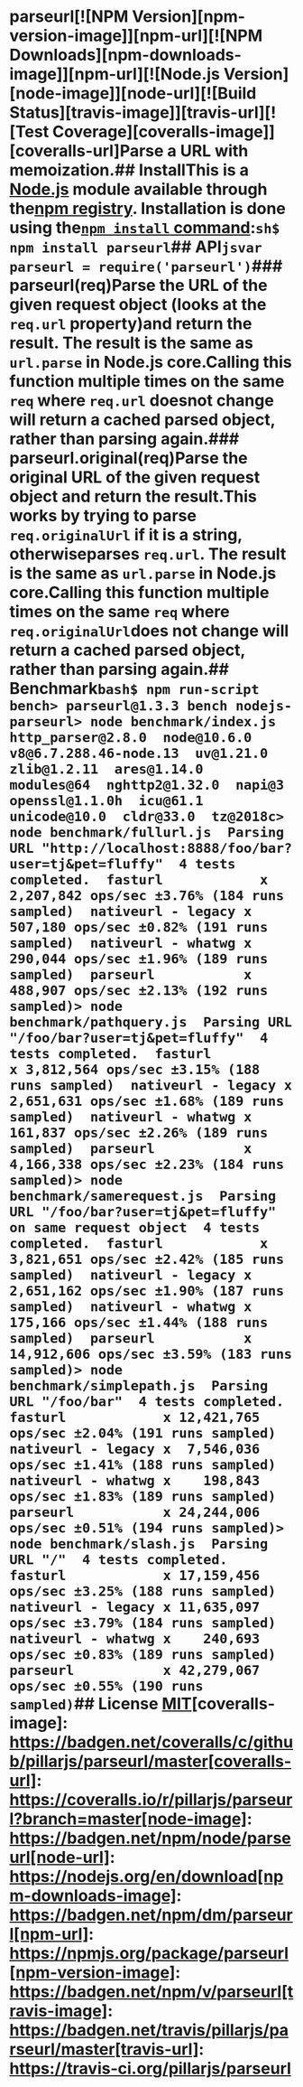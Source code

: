# parseurl[![NPM Version][npm-version-image]][npm-url][![NPM Downloads][npm-downloads-image]][npm-url][![Node.js Version][node-image]][node-url][![Build Status][travis-image]][travis-url][![Test Coverage][coveralls-image]][coveralls-url]Parse a URL with memoization.## InstallThis is a [Node.js](https://nodejs.org/en/) module available through the[npm registry](https://www.npmjs.com/). Installation is done using the[`npm install` command](https://docs.npmjs.com/getting-started/installing-npm-packages-locally):```sh$ npm install parseurl```## API```jsvar parseurl = require('parseurl')```### parseurl(req)Parse the URL of the given request object (looks at the `req.url` property)and return the result. The result is the same as `url.parse` in Node.js core.Calling this function multiple times on the same `req` where `req.url` doesnot change will return a cached parsed object, rather than parsing again.### parseurl.original(req)Parse the original URL of the given request object and return the result.This works by trying to parse `req.originalUrl` if it is a string, otherwiseparses `req.url`. The result is the same as `url.parse` in Node.js core.Calling this function multiple times on the same `req` where `req.originalUrl`does not change will return a cached parsed object, rather than parsing again.## Benchmark```bash$ npm run-script bench> parseurl@1.3.3 bench nodejs-parseurl> node benchmark/index.js  http_parser@2.8.0  node@10.6.0  v8@6.7.288.46-node.13  uv@1.21.0  zlib@1.2.11  ares@1.14.0  modules@64  nghttp2@1.32.0  napi@3  openssl@1.1.0h  icu@61.1  unicode@10.0  cldr@33.0  tz@2018c> node benchmark/fullurl.js  Parsing URL "http://localhost:8888/foo/bar?user=tj&pet=fluffy"  4 tests completed.  fasturl            x 2,207,842 ops/sec ±3.76% (184 runs sampled)  nativeurl - legacy x   507,180 ops/sec ±0.82% (191 runs sampled)  nativeurl - whatwg x   290,044 ops/sec ±1.96% (189 runs sampled)  parseurl           x   488,907 ops/sec ±2.13% (192 runs sampled)> node benchmark/pathquery.js  Parsing URL "/foo/bar?user=tj&pet=fluffy"  4 tests completed.  fasturl            x 3,812,564 ops/sec ±3.15% (188 runs sampled)  nativeurl - legacy x 2,651,631 ops/sec ±1.68% (189 runs sampled)  nativeurl - whatwg x   161,837 ops/sec ±2.26% (189 runs sampled)  parseurl           x 4,166,338 ops/sec ±2.23% (184 runs sampled)> node benchmark/samerequest.js  Parsing URL "/foo/bar?user=tj&pet=fluffy" on same request object  4 tests completed.  fasturl            x  3,821,651 ops/sec ±2.42% (185 runs sampled)  nativeurl - legacy x  2,651,162 ops/sec ±1.90% (187 runs sampled)  nativeurl - whatwg x    175,166 ops/sec ±1.44% (188 runs sampled)  parseurl           x 14,912,606 ops/sec ±3.59% (183 runs sampled)> node benchmark/simplepath.js  Parsing URL "/foo/bar"  4 tests completed.  fasturl            x 12,421,765 ops/sec ±2.04% (191 runs sampled)  nativeurl - legacy x  7,546,036 ops/sec ±1.41% (188 runs sampled)  nativeurl - whatwg x    198,843 ops/sec ±1.83% (189 runs sampled)  parseurl           x 24,244,006 ops/sec ±0.51% (194 runs sampled)> node benchmark/slash.js  Parsing URL "/"  4 tests completed.  fasturl            x 17,159,456 ops/sec ±3.25% (188 runs sampled)  nativeurl - legacy x 11,635,097 ops/sec ±3.79% (184 runs sampled)  nativeurl - whatwg x    240,693 ops/sec ±0.83% (189 runs sampled)  parseurl           x 42,279,067 ops/sec ±0.55% (190 runs sampled)```## License  [MIT](LICENSE)[coveralls-image]: https://badgen.net/coveralls/c/github/pillarjs/parseurl/master[coveralls-url]: https://coveralls.io/r/pillarjs/parseurl?branch=master[node-image]: https://badgen.net/npm/node/parseurl[node-url]: https://nodejs.org/en/download[npm-downloads-image]: https://badgen.net/npm/dm/parseurl[npm-url]: https://npmjs.org/package/parseurl[npm-version-image]: https://badgen.net/npm/v/parseurl[travis-image]: https://badgen.net/travis/pillarjs/parseurl/master[travis-url]: https://travis-ci.org/pillarjs/parseurl
